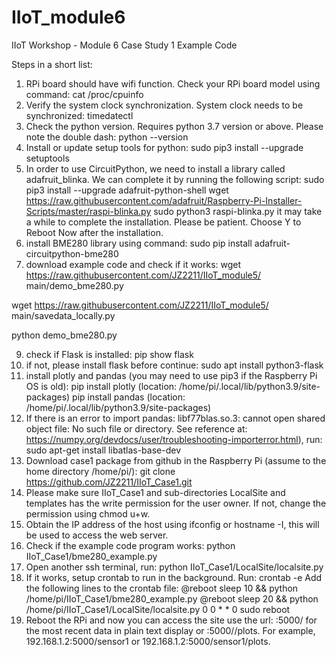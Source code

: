 # IIoT_module6
IIoT Workshop - Module 6 
Case Study 1 Example Code

Steps in a short list:
1.	RPi board should have wifi function. Check your RPi board model using command:
  cat  /proc/cpuinfo
2.	Verify the system clock synchronization. System clock needs to be synchronized:
  timedatectl
3.	Check the python version. Requires python 3.7 version or above. Please note the double dash:
  python --version  
4.	Install or update setup tools for python:
  sudo pip3 install --upgrade setuptools
5.	In order to use CircuitPython, we need to install a library called adafruit_blinka. We can complete it by running the following script:
    sudo pip3 install --upgrade adafruit-python-shell
    wget https://raw.githubusercontent.com/adafruit/Raspberry-Pi-Installer-Scripts/master/raspi-blinka.py 
    sudo python3 raspi-blinka.py
it may take a while to complete the installation. Please be patient. Choose Y to Reboot Now after the installation.  
6.	install BME280 library using command: 
  sudo pip install adafruit-circuitpython-bme280 
7.	download example code and check if it works:
  wget https://raw.githubusercontent.com/JZ2211/IIoT_module5/ main/demo_bme280.py 
  
  wget https://raw.githubusercontent.com/JZ2211/IIoT_module5/ main/savedata_locally.py 
  
  python demo_bme280.py
  
9.	check if Flask is installed:  pip show flask
10.	if not, please install flask before continue: sudo apt install python3-flask
11.	install plotly and pandas (you may need to use pip3 if the Raspberry Pi OS is old): 
  pip install plotly (location: /home/pi/.local/lib/python3.9/site-packages)
  pip install pandas (location: /home/pi/.local/lib/python3.9/site-packages)
12.	If there is an error to import pandas: libf77blas.so.3: cannot open shared object file: No such file or directory. See reference at: https://numpy.org/devdocs/user/troubleshooting-importerror.html), run: 
  sudo apt-get install libatlas-base-dev 
13.	Download case1 package from github in the Raspberry Pi (assume to the home directory /home/pi/):
  git clone https://github.com/JZ2211/IIoT_Case1.git
14.	Please make sure IIoT_Case1 and sub-directories LocalSite and templates has the write permission for the user owner. If not, change the permission using chmod u+w.
15.	Obtain the IP address of the host using ifconfig or hostname -I, this will be used to access the web server.
16.	Check if the example code program works: 
 python IIoT_Case1/bme280_example.py
17.	Open another ssh terminal, run: 
  python IIoT_Case1/LocalSite/localsite.py
18.	If it works, setup crontab to run in the background. Run:
  crontab -e 
Add the following lines to the crontab file: 
  @reboot sleep 10 && python /home/pi/IIoT_Case1/bme280_example.py
  @reboot sleep 20 && python /home/pi/IIoT_Case1/LocalSite/localsite.py
  0 0 * * 0 sudo reboot
19.	Reboot the RPi and now you can access the site use the url: <ip-address>:5000/<sensorID> for the most recent data in plain text display or <ip-address>:5000/<sensorID>/plots. For example, 192.168.1.2:5000/sensor1  or 192.168.1.2:5000/sensor1/plots.

